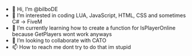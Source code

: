 - 👋 Hi, I’m @bilboDE
- 👀 I’m interested in coding LUA, JavaScript, HTML, CSS and sometimes C# -> FiveM
- 🌱 I’m currently learning how to create a function for IsPlayerOnline because GetPlayers wont work anyways
- 💞️ I’m looking to collaborate with CATO
- 📫 How to reach me dont try to do that im stupid
